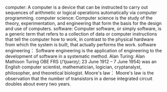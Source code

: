 computer:  A computer is a device that can be instructed to carry out sequences of arithmetic or logical operations automatically via computer programming. 
computer science:  Computer science is the study of the theory, experimentation, and engineering that form the basis for the design and use of computers.
software:  Computer software, or simply software, is a generic term that refers to a collection of data or computer instructions that tell the computer how to work, in contrast to the physical hardware from which the system is built, that actually performs the work.
software engineering：  Software engineering is the application of engineering to the development of software in a systematic method.
Alan Turing:  Alan Mathison Turing OBE FRS (/ˈtjʊərɪŋ/; 23 June 1912 – 7 June 1954) was an English computer scientist, mathematician, logician, cryptanalyst, philosopher, and theoretical biologist.
Moore's law：  Moore's law is the observation that the number of transistors in a dense integrated circuit doubles about every two years.